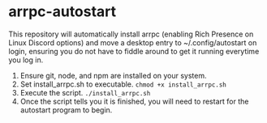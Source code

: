 # arrpc-autostart
This repository will automatically install arrpc (enabling Rich Presence on Linux Discord options) and move a desktop entry to ~/.config/autostart on login, ensuring you do not have to fiddle around to get it running everytime you log in.

1. Ensure git, node, and npm are installed on your system.
2. Set install_arrpc.sh to executable.
``` chmod +x install_arrpc.sh ```
3. Execute the script.
``` ./install_arrpc.sh ```
4. Once the script tells you it is finished, you will need to restart for the autostart program to begin.
